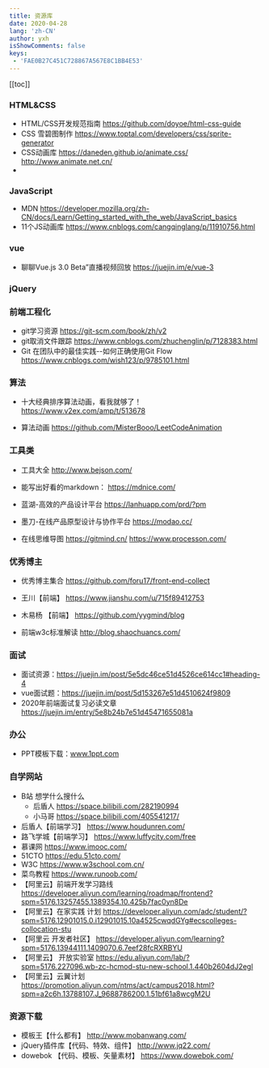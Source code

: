 ```yaml
---
title: 资源库
date: 2020-04-28
lang: 'zh-CN'
author: yxh
isShowComments: false
keys:
 - 'FAE0B27C451C728867A567E8C1BB4E53'
---
```


[[toc]]



### HTML&CSS
-  HTML/CSS开发规范指南  https://github.com/doyoe/html-css-guide
- CSS 雪碧图制作  https://www.toptal.com/developers/css/sprite-generator
- CSS动画库   https://daneden.github.io/animate.css/     http://www.animate.net.cn/  
- 

### JavaScript
- MDN https://developer.mozilla.org/zh-CN/docs/Learn/Getting_started_with_the_web/JavaScript_basics
- 11个JS动画库   https://www.cnblogs.com/cangqinglang/p/11910756.html

### vue
- 聊聊Vue.js 3.0 Beta”直播视频回放 https://juejin.im/e/vue-3

### jQuery

### 前端工程化

- git学习资源   https://git-scm.com/book/zh/v2
-  git取消文件跟踪  https://www.cnblogs.com/zhuchenglin/p/7128383.html
- Git 在团队中的最佳实践--如何正确使用Git Flow   https://www.cnblogs.com/wish123/p/9785101.html

### 算法

- 十大经典排序算法动画，看我就够了！   https://www.v2ex.com/amp/t/513678

- 算法动画   https://github.com/MisterBooo/LeetCodeAnimation 



### 工具类

- 工具大全   http://www.bejson.com/ 

- 能写出好看的markdown： https://mdnice.com/

- 蓝湖-高效的产品设计平台  https://lanhuapp.com/prd/?pm

- 墨刀-在线产品原型设计与协作平台    https://modao.cc/ 

- 在线思维导图   https://gitmind.cn/       https://www.processon.com/ 

  

### 优秀博主

- 优秀博主集合 https://github.com/foru17/front-end-collect

- 王川【前端】  https://www.jianshu.com/u/715f89412753
- 木易杨 【前端】  https://github.com/yygmind/blog
- 前端w3c标准解读    http://blog.shaochuancs.com/

### 面试

- 面试资源：https://juejin.im/post/5e5dc46ce51d4526ce614cc1#heading-4
- vue面试题：https://juejin.im/post/5d153267e51d4510624f9809
- 2020年前端面试复习必读文章 https://juejin.im/entry/5e8b24b7e51d45471655081a

### 办公

- PPT模板下载：www.1ppt.com    

  

### 自学网站

- B站 想学什么搜什么
  - 后盾人   https://space.bilibili.com/282190994 
  - 小马哥  https://space.bilibili.com/405541217/ 
- 后盾人【前端学习】   https://www.houdunren.com/   
- 路飞学城【前端学习】   https://www.luffycity.com/free  
- 慕课网   https://www.imooc.com/ 
- 51CTO   https://edu.51cto.com/  
- W3C   https://www.w3school.com.cn/ 
- 菜鸟教程  https://www.runoob.com/ 
- 【阿里云】前端开发学习路线  https://developer.aliyun.com/learning/roadmap/frontend?spm=5176.13257455.1389354.10.425b7fac0yn8De 
- 【阿里云】在家实践  计划   https://developer.aliyun.com/adc/student/?spm=5176.12901015.0.i12901015.10a4525cwqdGYg#ecscolleges-collocation-stu 
- 【阿里云 开发者社区】 https://developer.aliyun.com/learning?spm=5176.13944111.1409070.6.7eef28fcRXRBYU 
- 【阿里云】 开放实验室   https://edu.aliyun.com/lab/?spm=5176.227096.wb-zc-hcmod-stu-new-school.1.440b2604dJ2egl 
- 【阿里云】云翼计划     https://promotion.aliyun.com/ntms/act/campus2018.html?spm=a2c6h.13788107.J_9688786200.1.51bf61a8wcgM2U



### 资源下载

- 模板王【什么都有】     http://www.mobanwang.com/ 
- jQuery插件库【代码、特效、组件】   http://www.jq22.com/ 
- dowebok 【代码、模板、矢量素材】    https://www.dowebok.com/ 